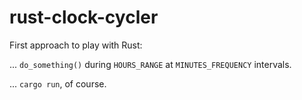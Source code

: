 # rust-clock-cycler

First approach to play with Rust:

... `do_something()` during `HOURS_RANGE` at `MINUTES_FREQUENCY` intervals.

... `cargo run`, of course.
